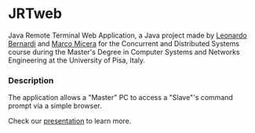 # JRTweb
Java Remote Terminal Web Application, a Java project made by [Leonardo Bernardi](https://github.com/bernardileonardo) and [Marco Micera](http://marcomicera.altervista.org) for the Concurrent and Distributed Systems course during the Master's Degree in Computer Systems and Networks Engineering at the University of Pisa, Italy.

### Description
The application allows a "Master" PC to access a "Slave"'s command prompt via a simple browser.

Check our [presentation](https://docs.google.com/presentation/d/10shS9a3MBnGzHJxVN00AkiPB5oL0qMSft7UazxxIZK8/edit?usp=sharing) to learn more.
